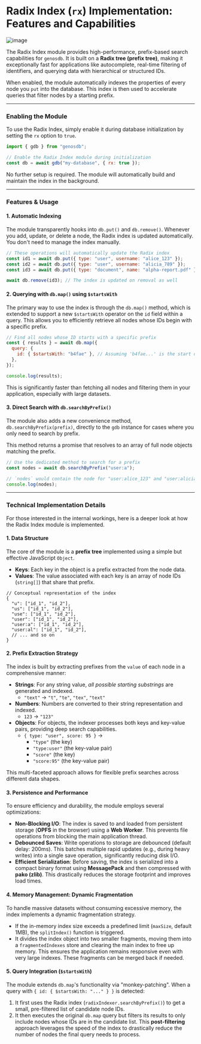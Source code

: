 # Radix Index (`rx`) Implementation: Features and Capabilities
![image](https://github.com/user-attachments/assets/fe84128e-ec7d-422e-9938-c78f0bcfb538)

The Radix Index module provides high-performance, prefix-based search capabilities for `genosdb`. It is built on a **Radix tree (prefix tree)**, making it exceptionally fast for applications like autocomplete, real-time filtering of identifiers, and querying data with hierarchical or structured IDs.

When enabled, the module automatically indexes the properties of every node you `put` into the database. This index is then used to accelerate queries that filter nodes by a starting prefix.

---

### **Enabling the Module**

To use the Radix Index, simply enable it during database initialization by setting the `rx` option to `true`.

```javascript
import { gdb } from "genosdb";

// Enable the Radix Index module during initialization
const db = await gdb("my-database", { rx: true });
```

No further setup is required. The module will automatically build and maintain the index in the background.

---

### **Features & Usage**

#### 1. Automatic Indexing

The module transparently hooks into `db.put()` and `db.remove()`. Whenever you add, update, or delete a node, the Radix index is updated automatically. You don't need to manage the index manually.

```javascript
// These operations will automatically update the Radix index
const id1 = await db.put({ type: "user", username: "alice_123" });
const id2 = await db.put({ type: "user", username: "alicia_789" });
const id3 = await db.put({ type: "document", name: "alpha-report.pdf" });

await db.remove(id3); // The index is updated on removal as well
```

#### 2. Querying with `db.map()` using `$startsWith`

The primary way to use the index is through the `db.map()` method, which is extended to support a new `$startsWith` operator on the `id` field within a query. This allows you to efficiently retrieve all nodes whose IDs begin with a specific prefix.

```javascript
// Find all nodes whose ID starts with a specific prefix
const { results } = await db.map({
  query: {
    id: { $startsWith: "b4fae" }, // Assuming 'b4fae...' is the start of an ID hash
  },
});

console.log(results);
```

This is significantly faster than fetching all nodes and filtering them in your application, especially with large datasets.

#### 3. Direct Search with `db.searchByPrefix()`

The module also adds a new convenience method, `db.searchByPrefix(prefix)`, directly to the `gdb` instance for cases where you only need to search by prefix.

This method returns a promise that resolves to an array of full node objects matching the prefix.

```javascript
// Use the dedicated method to search for a prefix
const nodes = await db.searchByPrefix("user:a");

// `nodes` would contain the node for "user:alice_123" and "user:alicia_789"
console.log(nodes);
```

---

### **Technical Implementation Details**

For those interested in the internal workings, here is a deeper look at how the Radix Index module is implemented.

#### 1. Data Structure

The core of the module is a **prefix tree** implemented using a simple but effective JavaScript `Object`.
-   **Keys**: Each key in the object is a prefix extracted from the node data.
-   **Values**: The value associated with each key is an array of node IDs (`string[]`) that share that prefix.

```
// Conceptual representation of the index
{
  "u": ["id_1", "id_2"],
  "us": ["id_1", "id_2"],
  "use": ["id_1", "id_2"],
  "user": ["id_1", "id_2"],
  "user:a": ["id_1", "id_2"],
  "user:al": ["id_1", "id_2"],
  // ... and so on
}
```

#### 2. Prefix Extraction Strategy

The index is built by extracting prefixes from the `value` of each node in a comprehensive manner:
-   **Strings**: For any string value, *all possible starting substrings* are generated and indexed.
    -   `"text"` → `"t"`, `"te"`, `"tex"`, `"text"`
-   **Numbers**: Numbers are converted to their string representation and indexed.
    -   `123` → `"123"`
-   **Objects**: For objects, the indexer processes both keys and key-value pairs, providing deep search capabilities.
    -   `{ type: "user", score: 95 }` →
        -   `"type"` (the key)
        -   `"type:user"` (the key-value pair)
        -   `"score"` (the key)
        -   `"score:95"` (the key-value pair)

This multi-faceted approach allows for flexible prefix searches across different data shapes.

#### 3. Persistence and Performance

To ensure efficiency and durability, the module employs several optimizations:
-   **Non-Blocking I/O**: The index is saved to and loaded from persistent storage (**OPFS** in the browser) using a **Web Worker**. This prevents file operations from blocking the main application thread.
-   **Debounced Saves**: Write operations to storage are debounced (default delay: 200ms). This batches multiple rapid updates (e.g., during heavy writes) into a single save operation, significantly reducing disk I/O.
-   **Efficient Serialization**: Before saving, the index is serialized into a compact binary format using **MessagePack** and then compressed with **pako (zlib)**. This drastically reduces the storage footprint and improves load times.

#### 4. Memory Management: Dynamic Fragmentation

To handle massive datasets without consuming excessive memory, the index implements a dynamic fragmentation strategy.
-   If the in-memory index size exceeds a predefined limit (`maxSize`, default 1MB), the `splitIndex()` function is triggered.
-   It divides the index object into two smaller fragments, moving them into a `fragmentedIndexes` store and clearing the main index to free up memory. This ensures the application remains responsive even with very large indexes. These fragments can be merged back if needed.

#### 5. Query Integration (`$startsWith`)

The module extends `db.map`'s functionality via "monkey-patching". When a query with `{ id: { $startsWith: "..." } }` is detected:
1.  It first uses the Radix index (`radixIndexer.searchByPrefix()`) to get a small, pre-filtered list of candidate node IDs.
2.  It then executes the original `db.map` query but filters its results to only include nodes whose IDs are in the candidate list.
This **post-filtering** approach leverages the speed of the index to drastically reduce the number of nodes the final query needs to process.